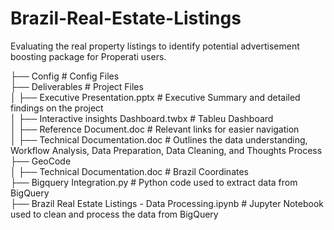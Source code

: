 # Brazil-Real-Estate-Listings
Evaluating the real property listings to identify  potential advertisement boosting package for  Properati users.<br>


├── Config                                                # Config Files<br>
├── Deliverables                                          # Project Files<br>
│   ├── Executive Presentation.pptx                       # Executive Summary and detailed findings on the project<br>
│   ├── Interactive insights Dashboard.twbx               # Tableu Dashboard<br>
│   ├── Reference Document.doc                            # Relevant links for easier navigation<br>
│   ├── Technical Documentation.doc                       # Outlines the data understanding, Workflow Analysis, Data Preparation, Data Cleaning, and Thoughts Process<br>
├── GeoCode<br> 
│   ├── Technical Documentation.doc                       # Brazil Coordinates<br>
├── Bigquery Integration.py                               # Python code used to extract data from BigQuery<br>
├── Brazil Real Estate Listings - Data Processing.ipynb   # Jupyter Notebook used to clean and process the data from BigQuery<br>
